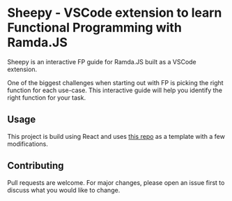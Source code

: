 # Sheepy - VSCode extension to learn Functional Programming with Ramda.JS

Sheepy is an interactive FP guide for Ramda.JS built as a VSCode extension. 

One of the biggest challenges when starting out with FP is picking the right function for each use-case. This interactive guide will help you identify the right function for your task.


## Usage
This project is build using React and uses [this repo](https://github.com/rebornix/vscode-webview-react) as a template with a few modifications.

## Contributing
Pull requests are welcome. For major changes, please open an issue first to discuss what you would like to change.
